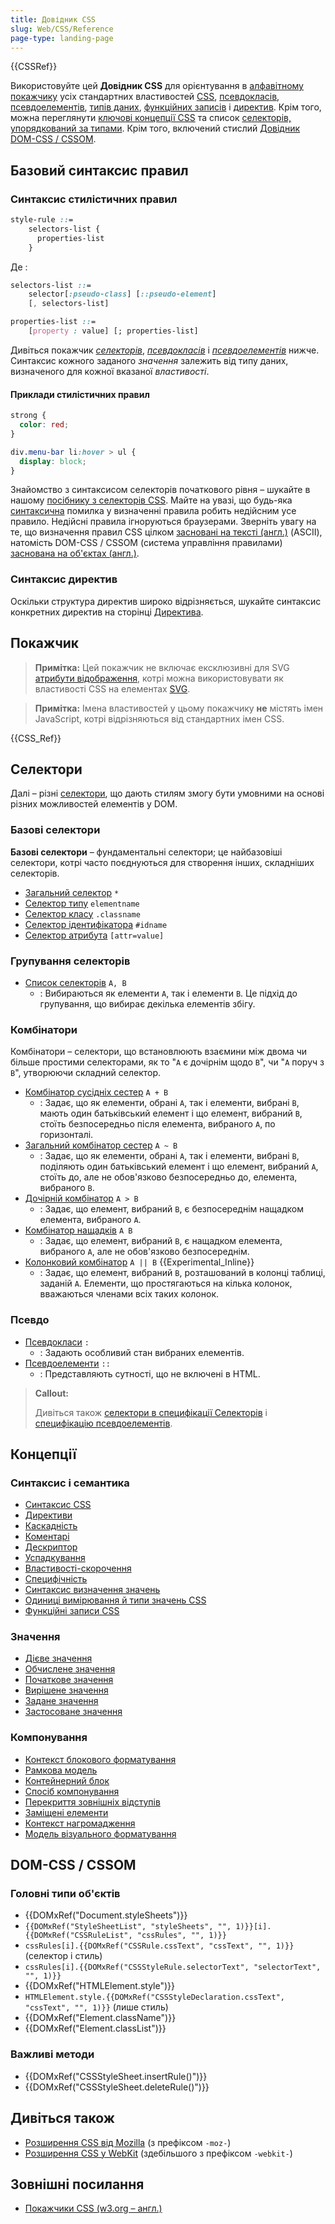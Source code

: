 ```yaml
---
title: Довідник CSS
slug: Web/CSS/Reference
page-type: landing-page
---
```


{{CSSRef}}

Використовуйте цей **Довідник CSS** для орієнтування в [алфавітному покажчику](#pokazhchyk) усіх стандартних властивостей [CSS](/uk/docs/Web/CSS), [псевдокласів](/uk/docs/Web/CSS/Pseudo-classes), [псевдоелементів](/uk/docs/Web/CSS/Pseudo-elements), [типів даних](/uk/docs/Web/CSS/CSS_Types), [функційних записів](/uk/docs/Web/CSS/CSS_Functions) і [директив](/uk/docs/Web/CSS/At-rule). Крім того, можна переглянути [ключові концепції CSS](#kontseptsii) та список [селекторів, упорядкований за типами](#selektory). Крім того, включений стислий [Довідник DOM-CSS / CSSOM](#dom-css--cssom).

## Базовий синтаксис правил

### Синтаксис стилістичних правил

```css
style-rule ::=
    selectors-list {
      properties-list
    }
```

Де :

```css
selectors-list ::=
    selector[:pseudo-class] [::pseudo-element]
    [, selectors-list]

properties-list ::=
    [property : value] [; properties-list]
```

Дивіться покажчик [_селекторів_](#selektory), [_псевдокласів_](#psevdo) і _[псевдоелементів](#psevdo)_ нижче. Синтаксис кожного заданого _значення_ залежить від типу даних, визначеного для кожної вказаної _властивості_.

#### Приклади стилістичних правил

```css
strong {
  color: red;
}

div.menu-bar li:hover > ul {
  display: block;
}
```

Знайомство з синтаксисом селекторів початкового рівня – шукайте в нашому [посібнику з селекторів CSS](/uk/docs/Learn/CSS/Building_blocks/Selectors). Майте на увазі, що будь-яка [синтаксична](/uk/docs/Web/CSS/Syntax) помилка у визначенні правила робить недійсним усе правило. Недійсні правила ігноруються браузерами. Зверніть увагу на те, що визначення правил CSS цілком [засновані на тексті (англ.)](https://www.w3.org/TR/css-syntax-3/#intro) (ASCII), натомість DOM-CSS / CSSOM (система управління правилами) [заснована на об'єктах (англ.)](https://www.w3.org/TR/cssom/#introduction).

### Синтаксис директив

Оскільки структура директив широко відрізняється, шукайте синтаксис конкретних директив на сторінці [Директива](/uk/docs/Web/CSS/At-rule).

## Покажчик

> **Примітка:** Цей покажчик не включає ексклюзивні для SVG [атрибути відображення](/uk/docs/Web/SVG/Attribute/Presentation), котрі можна використовувати як властивості CSS на елементах [SVG](/uk/docs/Web/SVG).

> **Примітка:** Імена властивостей у цьому покажчику **не** містять імен JavaScript, котрі відрізняються від стандартних імен CSS.

{{CSS_Ref}}

## Селектори

Далі – різні [селектори](/uk/docs/Web/CSS/CSS_selectors), що дають стилям змогу бути умовними на основі різних можливостей елементів у DOM.

### Базові селектори

**Базові селектори** – фундаментальні селектори; це найбазовіші селектори, котрі часто поєднуються для створення інших, складніших селекторів.

- [Загальний селектор](/uk/docs/Web/CSS/Universal_selectors) `*`
- [Селектор типу](/uk/docs/Web/CSS/Type_selectors) `elementname`
- [Селектор класу](/uk/docs/Web/CSS/Class_selectors) `.classname`
- [Селектор ідентифікатора](/uk/docs/Web/CSS/ID_selectors) `#idname`
- [Селектор атрибута](/uk/docs/Web/CSS/Attribute_selectors) `[attr=value]`

### Групування селекторів

- [Список селекторів](/uk/docs/Web/CSS/Selector_list) `A, B`
  - : Вибираються як елементи `A`, так і елементи `B`. Це підхід до групування, що вибирає декілька елементів збігу.

### Комбінатори

Комбінатори – селектори, що встановлюють взаємини між двома чи більше простими селекторами, як то "`A` є дочірнім щодо `B`", чи "`A` поруч з `B`", утворюючи складний селектор.

- [Комбінатор сусідніх сестер](/uk/docs/Web/CSS/Adjacent_sibling_combinator) `A + B`
  - : Задає, що як елементи, обрані `A`, так і елементи, вибрані `B`, мають один батьківський елемент і що елемент, вибраний `B`, стоїть безпосередньо після елемента, вибраного `A`, по горизонталі.
- [Загальний комбінатор сестер](/uk/docs/Web/CSS/General_sibling_combinator) `A ~ B`
  - : Задає, що як елементи, обрані `A`, так і елементи, вибрані `B`, поділяють один батьківський елемент і що елемент, вибраний `A`, стоїть до, але не обов'язково безпосередньо до, елемента, вибраного `B`.
- [Дочірній комбінатор](/uk/docs/Web/CSS/Child_combinator) `A > B`
  - : Задає, що елемент, вибраний `B`, є безпосереднім нащадком елемента, вибраного `A`.
- [Комбінатор нащадків](/uk/docs/Web/CSS/Descendant_combinator) `A B`
  - : Задає, що елемент, вибраний `B`, є нащадком елемента, вибраного `A`, але не обов'язково безпосереднім.
- [Колонковий комбінатор](/uk/docs/Web/CSS/Column_combinator) `A || B` {{Experimental_Inline}}
  - : Задає, що елемент, вибраний `B`, розташований в колонці таблиці, заданій `A`. Елементи, що простягаються на кілька колонок, вважаються членами всіх таких колонок.

### Псевдо

- [Псевдокласи](/uk/docs/Web/CSS/Pseudo-classes) `:`
  - : Задають особливий стан вибраних елементів.
- [Псевдоелементи](/uk/docs/Web/CSS/Pseudo-elements) `::`
  - : Представляють сутності, що не включені в HTML.

> **Callout:**
>
> Дивіться також [селектори в специфікації Селекторів](https://drafts.csswg.org/selectors/) і [специфікацію псевдоелементів](https://drafts.csswg.org/css-pseudo/).

## Концепції

### Синтаксис і семантика

- [Синтаксис CSS](/uk/docs/Web/CSS/Syntax)
- [Директиви](/uk/docs/Web/CSS/At-rule)
- [Каскадність](/uk/docs/Web/CSS/Cascade)
- [Коментарі](/uk/docs/Web/CSS/Comments)
- [Дескриптор](/uk/docs/Glossary/CSS_Descriptor)
- [Успадкування](/uk/docs/Web/CSS/Inheritance)
- [Властивості-скорочення](/uk/docs/Web/CSS/Shorthand_properties)
- [Специфічність](/uk/docs/Web/CSS/Specificity)
- [Синтаксис визначення значень](/uk/docs/Web/CSS/Value_definition_syntax)
- [Одиниці вимірювання й типи значень CSS](/uk/docs/Web/CSS/CSS_Values_and_Units)
- [Функційні записи CSS](/uk/docs/Web/CSS/CSS_Functions)

### Значення

- [Дієве значення](/uk/docs/Web/CSS/actual_value)
- [Обчислене значення](/uk/docs/Web/CSS/computed_value)
- [Початкове значення](/uk/docs/Web/CSS/initial_value)
- [Вирішене значення](/uk/docs/Web/CSS/resolved_value)
- [Задане значення](/uk/docs/Web/CSS/specified_value)
- [Застосоване значення](/uk/docs/Web/CSS/used_value)

### Компонування

- [Контекст блокового форматування](/uk/docs/Web/Guide/CSS/Block_formatting_context)
- [Рамкова модель](/uk/docs/Web/CSS/CSS_box_model/Introduction_to_the_CSS_box_model)
- [Контейнерний блок](/uk/docs/Web/CSS/Containing_block)
- [Спосіб компонування](/uk/docs/Web/CSS/Layout_mode)
- [Перекриття зовнішніх відступів](/uk/docs/Web/CSS/CSS_box_model/Mastering_margin_collapsing)
- [Заміщені елементи](/uk/docs/Web/CSS/Replaced_element)
- [Контекст нагромадження](/uk/docs/Web/CSS/CSS_positioned_layout/Understanding_z-index/Stacking_context)
- [Модель візуального форматування](/uk/docs/Web/CSS/Visual_formatting_model)

## DOM-CSS / CSSOM

### Головні типи об'єктів

- {{DOMxRef("Document.styleSheets")}}
- `{{DOMxRef("StyleSheetList", "styleSheets", "", 1)}}[i].{{DOMxRef("CSSRuleList", "cssRules", "", 1)}}`
- `cssRules[i].{{DOMxRef("CSSRule.cssText", "cssText", "", 1)}}` (селектор і стиль)
- `cssRules[i].{{DOMxRef("CSSStyleRule.selectorText", "selectorText", "", 1)}}`
- {{DOMxRef("HTMLElement.style")}}
- `HTMLElement.style.{{DOMxRef("CSSStyleDeclaration.cssText", "cssText", "", 1)}}` (лише стиль)
- {{DOMxRef("Element.className")}}
- {{DOMxRef("Element.classList")}}

### Важливі методи

- {{DOMxRef("CSSStyleSheet.insertRule()")}}
- {{DOMxRef("CSSStyleSheet.deleteRule()")}}

## Дивіться також

- [Розширення CSS від Mozilla](/uk/docs/Web/CSS/Mozilla_Extensions) (з префіксом `-moz-`)
- [Розширення CSS у WebKit](/uk/docs/Web/CSS/WebKit_Extensions) (здебільшого з префіксом `-webkit-`)

## Зовнішні посилання

- [Покажчики CSS (w3.org – англ.)](https://www.w3.org/TR/CSS/#indices)
